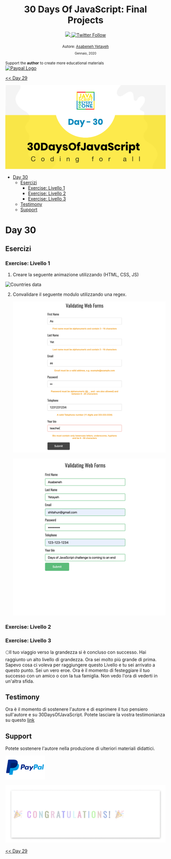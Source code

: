 <div align="center">
  <h1> 30 Days Of JavaScript: Final Projects</h1>
  <a class="header-badge" target="_blank" href="https://www.linkedin.com/in/asabeneh/">
  <img src="https://img.shields.io/badge/style--5eba00.svg?label=LinkedIn&logo=linkedin&style=social">
  </a>
  <a class="header-badge" target="_blank" href="https://twitter.com/Asabeneh">
  <img alt="Twitter Follow" src="https://img.shields.io/twitter/follow/asabeneh?style=social">
  </a>

<sub>Autore:
<a href="https://www.linkedin.com/in/asabeneh/" target="_blank">Asabeneh Yetayeh</a><br>
<small> Gennaio, 2020</small>
</sub>
</div>
</div>

<div>

</div>

<div>
<small>Support the <strong>author</strong> to create more educational materials</small> <br />  
<a href = "https://www.paypal.me/asabeneh"><img src='./../images/paypal_lg.png' alt='Paypal Logo' style="width:10%"/></a>
</div>

[<< Day 29](../29_Day_Mini_project_animating_characters/29_day_mini_project_animating_characters.md)

![Thirty Days Of JavaScript](../../images/banners/day_1_30.png)

- [Day 30](#day-30)
  - [Esercizi](#esercizi)
    - [Exercise: Livello 1](#exercise-livello-1)
    - [Exercise: Livello 2](#exercise-livello-2)
    - [Exercise: Livello 3](#exercise-livello-3)
  - [Testimony](#testimony)
  - [Support](#support)

# Day 30

## Esercizi

### Exercise: Livello 1

1. Creare la seguente animazione utilizzando (HTML, CSS, JS)

![Countries data](../../images/projects/dom_mini_project_countries_object_day_10.1.gif)

2. Convalidare il seguente modulo utilizzando una regex.

   ![form validation](../../images/projects/dom_mini_project_form_validation_day_10.2.1.png)

   ![form validation](../../images/projects/dom_mini_project_form_validation_day_10.2.png)

### Exercise: Livello 2

### Exercise: Livello 3

🌕Il tuo viaggio verso la grandezza si è concluso con successo. Hai raggiunto un alto livello di grandezza. Ora sei molto più grande di prima. Sapevo cosa ci voleva per raggiungere questo Livello e tu sei arrivato a questo punto. Sei un vero eroe. Ora è il momento di festeggiare il tuo successo con un amico o con la tua famiglia. Non vedo l'ora di vederti in un'altra sfida.

## Testimony

Ora è il momento di sostenere l'autore e di esprimere il tuo pensiero sull'autore e su 30DaysOfJavaScript. Potete lasciare la vostra testimonianza su questo [link](https://www.asabeneh.com/testimonials)

## Support

Potete sostenere l'autore nella produzione di ulteriori materiali didattici.

[![paypal](../../images/paypal_lg.png)](https://www.paypal.me/asabeneh)

![Congratulations](../../images/projects/congratulations.gif)

[<< Day 29](../29_Day_Mini_project_animating_characters/29_day_mini_project_animating_characters.md)  
